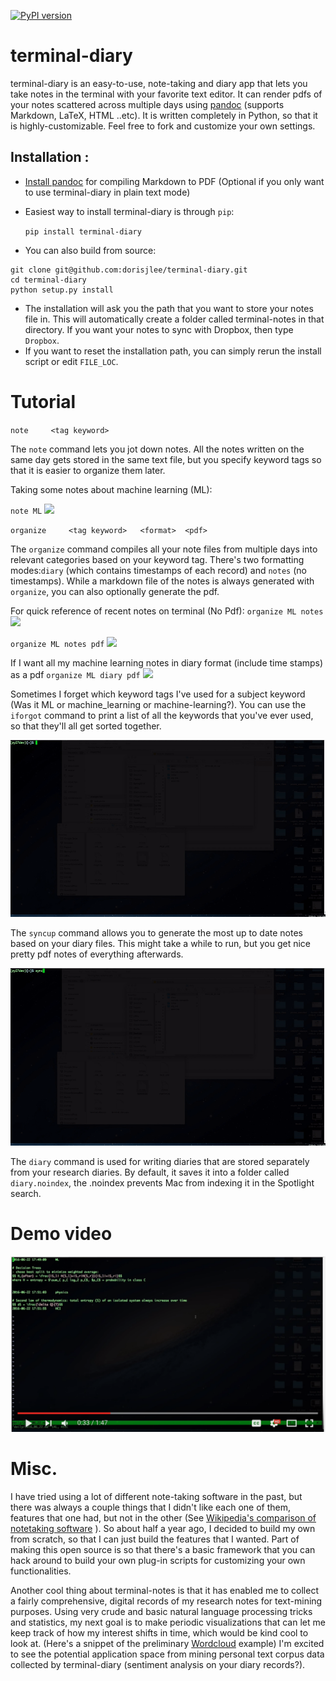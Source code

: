 [![PyPI version](https://badge.fury.io/py/terminal-diary.svg)](https://badge.fury.io/py/terminal-diary)

# terminal-diary
terminal-diary is an easy-to-use, note-taking and diary app that lets you take notes in the terminal with your favorite text editor. It can render pdfs of your notes scattered across multiple days using [pandoc](http://pandoc.org/) (supports Markdown, LaTeX, HTML ..etc). It is written completely in Python, so that it is highly-customizable. Feel free to fork and customize your own settings. 
 
## Installation : 

- [Install pandoc](http://pandoc.org/installing.html) for compiling Markdown to PDF (Optional if you only want to use terminal-diary in plain text mode)

- Easiest way to install terminal-diary is through ``pip``: 

	``pip install terminal-diary``

- You can also build from source: 
```
git clone git@github.com:dorisjlee/terminal-diary.git
cd terminal-diary
python setup.py install
```

- The installation will ask you the path that you want to store your notes file in. This will automatically create a folder called terminal-notes in that directory. If you want your notes to sync with Dropbox, then type ``Dropbox``.
- If you want to reset the installation path, you can simply rerun the install script or edit ``FILE_LOC``.

# Tutorial


``note     <tag keyword>  ``

The ``note`` command lets you jot down notes. All the notes written on the same day gets stored in the same text file, but you specify keyword tags so that it is easier to organize them later.

Taking some notes about machine learning (ML):

``note ML``
![](https://i.imgsafe.org/c7fcc4e40b.gif)



``organize     <tag keyword>   <format>  <pdf>``


The ``organize`` command compiles all your note files from multiple days into relevant categories based on your keyword tag. There's two formatting modes:``diary`` (which contains timestamps of each record) and ``notes`` (no timestamps). While a markdown file of the notes is always generated with ``organize``, you can also optionally generate the pdf.

For quick reference of recent notes on terminal (No Pdf):
``organize ML notes``
![](https://i.imgsafe.org/c7fcc24da5.gif)

``organize ML notes pdf``
![](https://i.imgsafe.org/c7fcb6a0e0.gif)

If I want all my machine learning notes in diary format (include time stamps) as a pdf
``organize ML diary pdf``
![](https://goo.gl/BEnsaK)


Sometimes I forget which keyword tags I've used for a subject keyword (Was it ML or machine_learning or machine-learning?). You can use the ``iforgot`` command to print a list of all the keywords that you've ever used, so that they'll all get sorted together.

![iforgot](https://raw.githubusercontent.com/dorisjlee/remote/master/terminal-notes-gif/iforgot.gif)



The ``syncup`` command allows you to generate the most up to date notes based on your diary files. This might take a while to run, but you get nice pretty pdf notes of everything afterwards.

![syncup](https://raw.githubusercontent.com/dorisjlee/remote/master/terminal-notes-gif/syncup.gif)

The ``diary`` command is used for writing diaries that are stored separately from  your research diaries. By default, it saves it into a folder called ``diary.noindex``, the .noindex prevents Mac from indexing it in the Spotlight search.


# Demo video

[![Demo](https://raw.githubusercontent.com/dorisjlee/remote/master/video_pic.png)](https://www.youtube.com/watch?v=25FKbVKnii0)

# Misc. 

I have tried using a lot of different note-taking software in the past, but there was always a couple things that I didn't like each one of them, features that one had, but not in the other (See [Wikipedia's comparison of notetaking software](https://en.wikipedia.org/wiki/Comparison_of_notetaking_software) ). So about half a year ago, I decided to build my own from scratch, so that I can just build the features that I wanted. Part of making this open source is so that there's a basic framework that you can hack around to build your own plug-in scripts for customizing your own functionalities. 
  
Another cool thing about terminal-notes is that it has enabled me to collect a fairly comprehensive, digital records of my research notes for text-mining purposes. Using very crude and basic natural language processing tricks and statistics, my next goal is to make periodic visualizations that can let me keep track of how my interest shifts in time, which would be kind cool to look at. (Here's a snippet of the preliminary [Wordcloud](http://goo.gl/94u3xO) example) I'm excited to see the potential application space from mining personal text corpus data collected by terminal-diary (sentiment analysis on your diary records?). 

